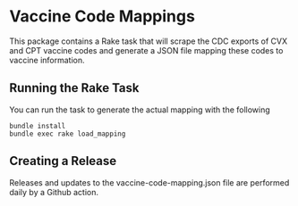 # Vaccine Code Mappings

This package contains a Rake task that will scrape the CDC exports of CVX and CPT vaccine codes and generate a JSON file mapping these codes to vaccine information.

## Running the Rake Task

You can run the task to generate the actual mapping with the following

```
bundle install
bundle exec rake load_mapping
```

## Creating a Release

Releases and updates to the vaccine-code-mapping.json file are performed daily by a Github action.
